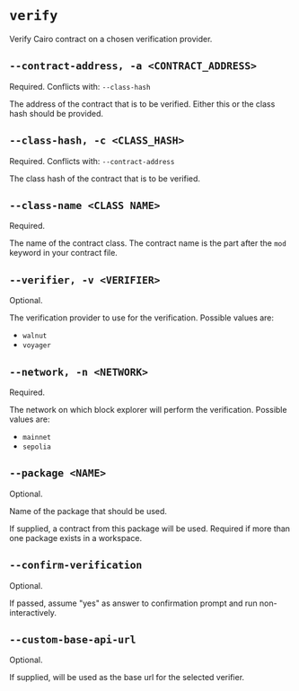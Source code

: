 # `verify`
Verify Cairo contract on a chosen verification provider.

## `--contract-address, -a <CONTRACT_ADDRESS>`
Required.
Conflicts with: `--class-hash`

The address of the contract that is to be verified. Either this or the class hash should be provided.

## `--class-hash, -c <CLASS_HASH>`
Required.
Conflicts with: `--contract-address`

The class hash of the contract that is to be verified.

## `--class-name <CLASS NAME>`
Required.

The name of the contract class. The contract name is the part after the `mod` keyword in your contract file.

## `--verifier, -v <VERIFIER>`
Optional.

The verification provider to use for the verification. Possible values are:
* `walnut`
* `voyager`

## `--network, -n <NETWORK>`
Required.

The network on which block explorer will perform the verification. Possible values are:
* `mainnet`
* `sepolia`

## `--package <NAME>`
Optional.

Name of the package that should be used.

If supplied, a contract from this package will be used. Required if more than one package exists in a workspace.

## `--confirm-verification`
Optional.

If passed, assume "yes" as answer to confirmation prompt and run non-interactively.


## `--custom-base-api-url`
Optional.

If supplied, will be used as the base url for the selected verifier.
